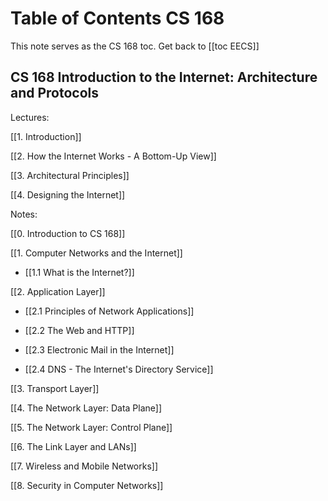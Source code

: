 # Table of Contents CS 168
This note serves as the CS 168 toc. Get back to [[toc EECS]]

## **CS 168 Introduction to the Internet: Architecture and Protocols**

Lectures:

[[1. Introduction]]

[[2. How the Internet Works - A Bottom-Up View]]

[[3. Architectural Principles]]

[[4. Designing the Internet]]



Notes:

[[0. Introduction to CS 168]]

[[1. Computer Networks and the Internet]]

- [[1.1 What is the Internet?]]


[[2. Application Layer]]

- [[2.1 Principles of Network Applications]]

- [[2.2 The Web and HTTP]]

- [[2.3 Electronic Mail in the Internet]]

- [[2.4 DNS - The Internet's Directory Service]]


[[3. Transport Layer]]

[[4. The Network Layer: Data Plane]]

[[5. The Network Layer: Control Plane]]

[[6. The Link Layer and LANs]]

[[7. Wireless and Mobile Networks]]

[[8. Security in Computer Networks]]


